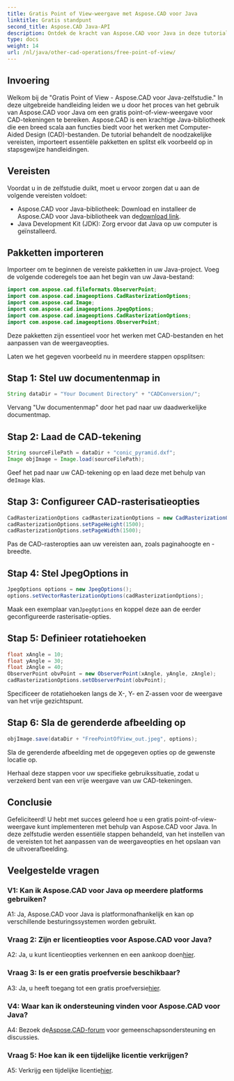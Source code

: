 ```yaml
---
title: Gratis Point of View-weergave met Aspose.CAD voor Java
linktitle: Gratis standpunt
second_title: Aspose.CAD Java-API
description: Ontdek de kracht van Aspose.CAD voor Java in deze tutorial over het bereiken van een gratis point-of-view-weergave voor CAD-tekeningen. Ontketen het potentieel van Aspose.CAD.
type: docs
weight: 14
url: /nl/java/other-cad-operations/free-point-of-view/
---
```

## Invoering

Welkom bij de "Gratis Point of View - Aspose.CAD voor Java-zelfstudie." In deze uitgebreide handleiding leiden we u door het proces van het gebruik van Aspose.CAD voor Java om een gratis point-of-view-weergave voor CAD-tekeningen te bereiken. Aspose.CAD is een krachtige Java-bibliotheek die een breed scala aan functies biedt voor het werken met Computer-Aided Design (CAD)-bestanden. De tutorial behandelt de noodzakelijke vereisten, importeert essentiële pakketten en splitst elk voorbeeld op in stapsgewijze handleidingen.

## Vereisten

Voordat u in de zelfstudie duikt, moet u ervoor zorgen dat u aan de volgende vereisten voldoet:
-  Aspose.CAD voor Java-bibliotheek: Download en installeer de Aspose.CAD voor Java-bibliotheek van de[download link](https://releases.aspose.com/cad/java/).
- Java Development Kit (JDK): Zorg ervoor dat Java op uw computer is geïnstalleerd.

## Pakketten importeren

Importeer om te beginnen de vereiste pakketten in uw Java-project. Voeg de volgende coderegels toe aan het begin van uw Java-bestand:
```java
import com.aspose.cad.fileformats.ObserverPoint;
import com.aspose.cad.imageoptions.CadRasterizationOptions;
import com.aspose.cad.Image;
import com.aspose.cad.imageoptions.JpegOptions;
import com.aspose.cad.imageoptions.CadRasterizationOptions;
import com.aspose.cad.imageoptions.ObserverPoint;
```

Deze pakketten zijn essentieel voor het werken met CAD-bestanden en het aanpassen van de weergaveopties.

Laten we het gegeven voorbeeld nu in meerdere stappen opsplitsen:

## Stap 1: Stel uw documentenmap in

```java
String dataDir = "Your Document Directory" + "CADConversion/";
```

Vervang "Uw documentenmap" door het pad naar uw daadwerkelijke documentmap.

## Stap 2: Laad de CAD-tekening

```java
String sourceFilePath = dataDir + "conic_pyramid.dxf";
Image objImage = Image.load(sourceFilePath);
```

Geef het pad naar uw CAD-tekening op en laad deze met behulp van de`Image` klas.

## Stap 3: Configureer CAD-rasterisatieopties

```java
CadRasterizationOptions cadRasterizationOptions = new CadRasterizationOptions();
cadRasterizationOptions.setPageHeight(1500);
cadRasterizationOptions.setPageWidth(1500);
```

Pas de CAD-rasteropties aan uw vereisten aan, zoals paginahoogte en -breedte.

## Stap 4: Stel JpegOptions in

```java
JpegOptions options = new JpegOptions();
options.setVectorRasterizationOptions(cadRasterizationOptions);
```

 Maak een exemplaar van`JpegOptions` en koppel deze aan de eerder geconfigureerde rasterisatie-opties.

## Stap 5: Definieer rotatiehoeken

```java
float xAngle = 10;
float yAngle = 30;
float zAngle = 40;
ObserverPoint obvPoint = new ObserverPoint(xAngle, yAngle, zAngle);
cadRasterizationOptions.setObserverPoint(obvPoint);
```

Specificeer de rotatiehoeken langs de X-, Y- en Z-assen voor de weergave van het vrije gezichtspunt.

## Stap 6: Sla de gerenderde afbeelding op

```java
objImage.save(dataDir + "FreePointOfView_out.jpeg", options);
```

Sla de gerenderde afbeelding met de opgegeven opties op de gewenste locatie op.

Herhaal deze stappen voor uw specifieke gebruikssituatie, zodat u verzekerd bent van een vrije weergave van uw CAD-tekeningen.

## Conclusie

Gefeliciteerd! U hebt met succes geleerd hoe u een gratis point-of-view-weergave kunt implementeren met behulp van Aspose.CAD voor Java. In deze zelfstudie werden essentiële stappen behandeld, van het instellen van de vereisten tot het aanpassen van de weergaveopties en het opslaan van de uitvoerafbeelding.

## Veelgestelde vragen

### V1: Kan ik Aspose.CAD voor Java op meerdere platforms gebruiken?

A1: Ja, Aspose.CAD voor Java is platformonafhankelijk en kan op verschillende besturingssystemen worden gebruikt.

### Vraag 2: Zijn er licentieopties voor Aspose.CAD voor Java?

 A2: Ja, u kunt licentieopties verkennen en een aankoop doen[hier](https://purchase.aspose.com/buy).

### Vraag 3: Is er een gratis proefversie beschikbaar?

 A3: Ja, u heeft toegang tot een gratis proefversie[hier](https://releases.aspose.com/).

### V4: Waar kan ik ondersteuning vinden voor Aspose.CAD voor Java?

 A4: Bezoek de[Aspose.CAD-forum](https://forum.aspose.com/c/cad/19) voor gemeenschapsondersteuning en discussies.

### Vraag 5: Hoe kan ik een tijdelijke licentie verkrijgen?

 A5: Verkrijg een tijdelijke licentie[hier](https://purchase.aspose.com/temporary-license/).